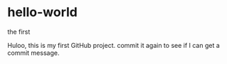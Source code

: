 # hello-world
the first

Huloo, this is my first GitHub project.
commit it again to see if I can get a commit message.
